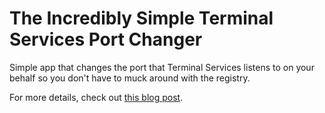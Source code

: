 # The Incredibly Simple Terminal Services Port Changer

Simple app that changes the port that Terminal Services listens to on your behalf so you don't have to muck around with the registry.

For more details, check out [this blog post](http://haacked.com/archive/2006/10/16/Remote_Desktop_On_A_NonStandard_Port.aspx/).
